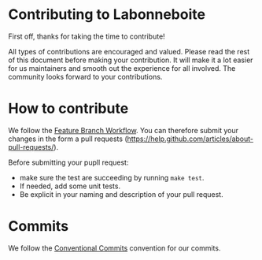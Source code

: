 # Contributing to Labonneboite

First off, thanks for taking the time to contribute! 

All types of contributions are encouraged and valued. Please read the rest of this document before making your contribution. It will make it a lot easier for us maintainers and smooth out the experience for all involved. The community looks forward to your contributions. 

# How to contribute

We follow the [Feature Branch Workflow](https://www.atlassian.com/git/tutorials/comparing-workflows/feature-branch-workflow). You can therefore submit your changes in the form a pull requests (https://help.github.com/articles/about-pull-requests/).

Before submitting your pupll request:
* make sure the test are succeeding by running `make test`. 
* If needed, add some unit tests.
* Be explicit in your naming and description of your pull request.

# Commits

We follow the [Conventional Commits](https://www.conventionalcommits.org/en/v1.0.0/#specification) convention for our commits.

